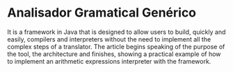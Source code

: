# Analisador Gramatical Genérico

It is a framework in Java that is designed to allow users to build, quickly and easily, compilers and interpreters without the need to implement all the complex steps of a translator. The article begins speaking of the purpose of the tool, the architecture and finishes, showing a practical example of how to implement an arithmetic expressions interpreter with the framework. 
